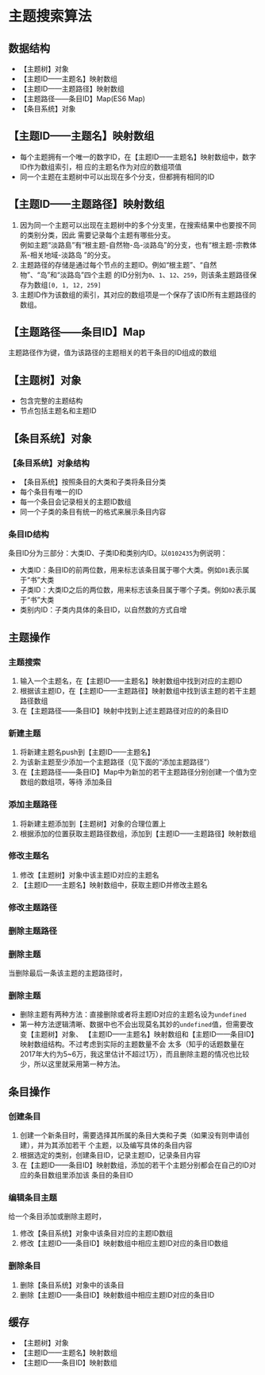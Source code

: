 # 主题搜索算法


## 数据结构
* 【主题树】对象
* 【主题ID——主题名】映射数组
* 【主题ID——主题路径】映射数组
* 【主题路径——条目ID】Map(ES6 Map)
* 【条目系统】对象



## 【主题ID——主题名】映射数组
* 每个主题拥有一个唯一的数字ID，在【主题ID——主题名】映射数组中，数字ID作为数组索引，相
应的主题名作为对应的数组项值
* 同一个主题在主题树中可以出现在多个分支，但都拥有相同的ID



## 【主题ID——主题路径】映射数组
1. 因为同一个主题可以出现在主题树中的多个分支里，在搜索结果中也要按不同的类别分类，因此
需要记录每个主题有哪些分支。  
例如主题“淡路島”有“根主题-自然物-岛-淡路岛”的分支，也有“根主题-宗教体系-相关地域-淡路岛
”的分支。
2. 主题路径的存储是通过每个节点的主题ID。例如“根主题”、“自然物”、“岛”和“淡路岛”四个主题
的ID分别为`0`、`1`、`12`、`259`，则该条主题路径保存为数组`[0, 1, 12, 259]`
3. 主题ID作为该数组的索引，其对应的数组项是一个保存了该ID所有主题路径的数组。



## 【主题路径——条目ID】Map
主题路径作为键，值为该路径的主题相关的若干条目的ID组成的数组



## 【主题树】对象
* 包含完整的主题结构
* 节点包括主题名和主题ID



## 【条目系统】对象
### 【条目系统】对象结构
* 【条目系统】按照条目的大类和子类将条目分类
* 每个条目有唯一的ID
* 每一个条目会记录相关的主题ID数组
* 同一个子类的条目有统一的格式来展示条目内容

### 条目ID结构
条目ID分为三部分：大类ID、子类ID和类别内ID。以`0102435`为例说明：
* 大类ID：条目ID的前两位数，用来标志该条目属于哪个大类。例如`01`表示属于“书”大类
* 子类ID：大类ID之后的两位数，用来标志该条目属于哪个子类。例如`02`表示属于“书”大类
* 类别内ID：子类内具体的条目ID，以自然数的方式自增



## 主题操作
### 主题搜索
1. 输入一个主题名，在【主题ID——主题名】映射数组中找到对应的主题ID
2. 根据该主题ID，在【主题ID——主题路径】映射数组中找到该主题的若干主题路径数组
3. 在【主题路径——条目ID】映射中找到上述主题路径对应的的条目ID

### 新建主题
1. 将新建主题名push到【主题ID——主题名】
2. 为该新主题至少添加一个主题路径（见下面的“添加主题路径”）
3. 在【主题路径——条目ID】Map中为新加的若干主题路径分别创建一个值为空数组的数组项，等待
添加条目

### 添加主题路径
1. 将新建主题添加到【主题树】对象的合理位置上
2. 根据添加的位置获取主题路径数组，添加到【主题ID——主题路径】映射数组

### 修改主题名
1. 修改【主题树】对象中该主题ID对应的主题名
2. 【主题ID——主题名】映射数组中，获取主题ID并修改主题名

### 修改主题路径


### 删除主题路径

### 删除主题
当删除最后一条该主题的主题路径时，

### 删除主题
* 删除主题有两种方法：直接删除或者将主题ID对应的主题名设为`undefined`
* 第一种方法逻辑清晰、数据中也不会出现莫名其妙的`undefined`值，但需要改变【主题树】对象、
【主题ID——主题名】映射数组和【主题ID——条目ID】映射数组结构。不过考虑到实际的主题数量不会
太多（知乎的话题数量在2017年大约为5~6万，我这里估计不超过1万），而且删除主题的情况也比较
少，所以这里就采用第一种方法。



## 条目操作
### 创建条目
1. 创建一个新条目时，需要选择其所属的条目大类和子类（如果没有则申请创建），并为其添加若干
个主题，以及编写具体的条目内容
2. 根据选定的类别，创建条目ID，记录主题ID，记录条目内容
3. 在【主题ID——条目ID】映射数组，添加的若干个主题分别都会在自己的ID对应的条目数组里添加该
条目的条目ID

### 编辑条目主题
给一个条目添加或删除主题时，
1. 修改【条目系统】对象中该条目对应的主题ID数组
2. 修改【主题ID——条目ID】映射数组中相应主题ID对应的条目ID数组

### 删除条目
1. 删除【条目系统】对象中的该条目
2. 删除【主题ID——条目ID】映射数组中相应主题ID对应的条目ID



## 缓存
* 【主题树】对象
* 【主题ID——主题名】映射数组
* 【主题ID——条目ID】映射数组
